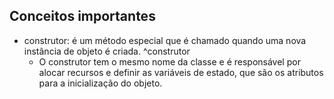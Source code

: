 ## Conceitos importantes 
* construtor: é um método especial que é chamado quando uma nova instância de objeto é criada. ^construtor
	* O construtor tem o mesmo nome da classe e é responsável por alocar recursos e definir as variáveis de estado, que são os atributos para a inicialização do objeto.
	
